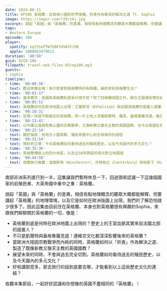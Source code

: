 ```yaml
---
date: 2024-08-11
title: EP186 英格蘭：從島嶼小國到世界強權，折衷作為衝突的解決之道 ft. Sophia
image: https://imgur.com/r29rzAj.jpg
excerpt: 說起「英國」與「英格蘭」的差異，相信有點地理概念的聽眾大概都能解釋，但要講起「英格蘭」的地理環境，以及它是如何在歐洲版圖上出現，我們的了解恐怕就少很多了。收聽本集節目，一起好好認識和你想像的英國不盡相同的「英格蘭」！
tags:
- Western Europe
episode: 186
player:
  spotify: 1ql5SxPTW7EBETdXASFJ5B
  apple: 1000663479612
duration: '48:50'
guid: GUID-186
filepath: travel-wok-files-03/ep186.mp3
guests:
- sophia
timeline:
- time: '00:00:16'
  text: 歡迎來賓出場！為什麼會對英格蘭特別有興趣、最終來到英格蘭生活？
- time: '00:02:17'
  text: 基本概念：英國與英格蘭到底有什麼不同？除了四個構成國之外，聯合王國還有哪些組成部分？
- time: '00:05:51'
  text: 英格蘭如何在歐洲地圖上出現：艾塞斯坦（Æthelstan）與征服英格蘭的諾曼人威廉一世
- time: '00:10:31'
  text: 從第一天就不斷融合的英格蘭，同一片土地上流著凱爾特、羅馬、盎格魯薩克遜、維京與諾曼血統
- time: '00:13:41'
  text: 以中庸之道避免無止盡的宗教戰爭，又像新教又像天主教的英國國教，在今日英國社會中有多重要？
- time: '00:22:14'
  text: 關於倫敦：從地方小國首都、殖民帝國中心到全球城市的過程
- time: '00:31:54'
  text: 微妙的立場：今日英格蘭如何看待過去的殖民歷史，以及今天國內的多元文化？
- time: '00:35:36'
  text: 英格蘭傳統上的四大地區，以及近50年興起的南北對立地圖炮
- time: '00:44:50'
  text: 相關旅行推薦：溫徹斯特（Winchester）、坎特柏立（Canterbury）與哈斯丁（Hastings）
---
```

南部非洲系列進行到一半，這集讓我們暫時休息一下，回過頭來認識一下這幾個國家的前殖民者、大英帝國中重中之重：英格蘭。

說起「英國」與「英格蘭」的差異，相信有點地理概念的聽眾大概都能解釋，但要講起「英格蘭」的地理環境，以及它是如何在歐洲版圖上出現，我們的了解恐怕就少很多了。因此這集由目前住在英格蘭、本身也對英格蘭很有興趣的Sophia，來跟我們聊聊關於英格蘭的一切，像是：

* 英格蘭到底是何時在歐洲地圖上出現的？歷史上的王室血脈其實來自法國北部的諾曼人？
* 不只是凱爾特與盎格魯薩克遜！連維京文化都深深影響後來的英格蘭？
* 當歐洲大陸因宗教戰爭而內耗的同時，英格蘭如何以「折衷」作為解決之道、製造了既像新教又像天主教的英國國教？
* 展望未來的同時，不會與過去完全切割，英格蘭如何看待過去的殖民歷史，以及今天國內的多元文化？
* 好啦講那麼多，那去旅行的話到底要去哪，才能看到以上這些歷史文化的連結？

收聽本集節目，一起好好認識和你想像的英國不盡相同的「英格蘭」！
